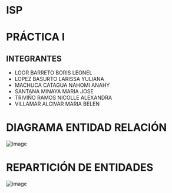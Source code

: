 # ISP
# PRÁCTICA I
## INTEGRANTES 
* LOOR BARRETO BORIS LEONEL
* LOPEZ BASURTO LARISSA YULIANA 
* MACHUCA CATAGUA NAHOMI ANAHY
* SANTANA MINAYA MARIA JOSE
* TRIVIÑO RAMOS NICOLLE ALEXANDRA
* VILLAMAR ALCIVAR MARIA BELEN

 # DIAGRAMA ENTIDAD RELACIÓN

  ![image](https://github.com/NahomiMachuca/ISP/assets/89893604/96d19cb2-47c9-4d15-b627-df56ca3ab56d)

# REPARTICIÓN DE ENTIDADES 

![image](https://github.com/NahomiMachuca/ISP/assets/89893604/ad0fc197-691f-4702-b23e-99919fb4cc65)
